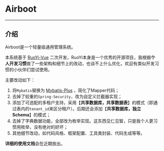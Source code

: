 # Airboot

---

## 介绍

Airboot是一个轻量级通用管理系统。

本系统基于 [RuoYi-Vue](https://gitee.com/y_project/RuoYi-Vue) 二次开发，RuoYi本身是一个优秀的开源项目，我根据**个人开发习惯**做了一些架构和细节上的改动，也谈不上什么优化，欢迎有类似开发习惯的小伙伴们尝试使用。

主要改动如下：

1. 将`Mybatis`替换为 [Mybatis-Plus](https://baomidou.com/) ，简化了Mapper代码；
2. 去掉了较重的`Spring-Security`，改为自定义拦截器实现；
3. 添加了可选配的多租户支持，采用【**共享数据库，共享数据表**】的模式（即通过表内的`tenant_id`来区分租户）。后期还会添加【**共享数据库，独立Schema**】的模式；
4. 去掉了字典数据功能，全部改为枚举实现。这东西见仁见智，只是我个人更习惯用枚举，没有绝对的好坏；
5. 其他细节改动，如代码风格、框架配置、工具类封装、代码生成等等。

**详细的使用文档**会在近期放出。
